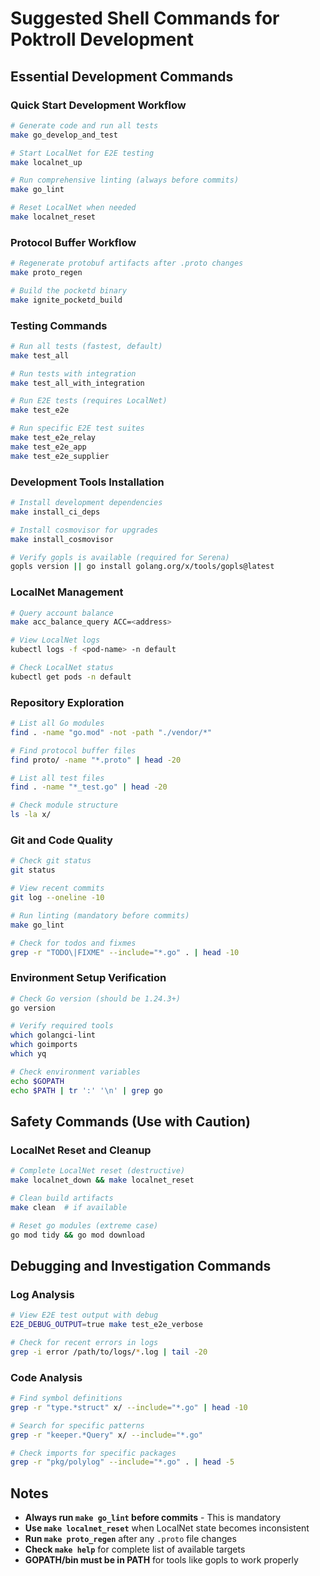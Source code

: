 # Suggested Shell Commands for Poktroll Development

## Essential Development Commands

### Quick Start Development Workflow

```bash
# Generate code and run all tests
make go_develop_and_test

# Start LocalNet for E2E testing
make localnet_up

# Run comprehensive linting (always before commits)
make go_lint

# Reset LocalNet when needed
make localnet_reset
```

### Protocol Buffer Workflow

```bash
# Regenerate protobuf artifacts after .proto changes
make proto_regen

# Build the pocketd binary
make ignite_pocketd_build
```

### Testing Commands

```bash
# Run all tests (fastest, default)
make test_all

# Run tests with integration
make test_all_with_integration

# Run E2E tests (requires LocalNet)
make test_e2e

# Run specific E2E test suites
make test_e2e_relay
make test_e2e_app
make test_e2e_supplier
```

### Development Tools Installation

```bash
# Install development dependencies
make install_ci_deps

# Install cosmovisor for upgrades
make install_cosmovisor

# Verify gopls is available (required for Serena)
gopls version || go install golang.org/x/tools/gopls@latest
```

### LocalNet Management

```bash
# Query account balance
make acc_balance_query ACC=<address>

# View LocalNet logs
kubectl logs -f <pod-name> -n default

# Check LocalNet status
kubectl get pods -n default
```

### Repository Exploration

```bash
# List all Go modules
find . -name "go.mod" -not -path "./vendor/*"

# Find protocol buffer files
find proto/ -name "*.proto" | head -20

# List all test files
find . -name "*_test.go" | head -20

# Check module structure
ls -la x/
```

### Git and Code Quality

```bash
# Check git status
git status

# View recent commits
git log --oneline -10

# Run linting (mandatory before commits)
make go_lint

# Check for todos and fixmes
grep -r "TODO\|FIXME" --include="*.go" . | head -10
```

### Environment Setup Verification

```bash
# Check Go version (should be 1.24.3+)
go version

# Verify required tools
which golangci-lint
which goimports
which yq

# Check environment variables
echo $GOPATH
echo $PATH | tr ':' '\n' | grep go
```

## Safety Commands (Use with Caution)

### LocalNet Reset and Cleanup

```bash
# Complete LocalNet reset (destructive)
make localnet_down && make localnet_reset

# Clean build artifacts
make clean  # if available

# Reset go modules (extreme case)
go mod tidy && go mod download
```

## Debugging and Investigation Commands

### Log Analysis

```bash
# View E2E test output with debug
E2E_DEBUG_OUTPUT=true make test_e2e_verbose

# Check for recent errors in logs
grep -i error /path/to/logs/*.log | tail -20
```

### Code Analysis

```bash
# Find symbol definitions
grep -r "type.*struct" x/ --include="*.go" | head -10

# Search for specific patterns
grep -r "keeper.*Query" x/ --include="*.go"

# Check imports for specific packages
grep -r "pkg/polylog" --include="*.go" . | head -5
```

## Notes

- **Always run `make go_lint` before commits** - This is mandatory
- **Use `make localnet_reset`** when LocalNet state becomes inconsistent
- **Run `make proto_regen`** after any `.proto` file changes
- **Check `make help`** for complete list of available targets
- **GOPATH/bin must be in PATH** for tools like gopls to work properly
